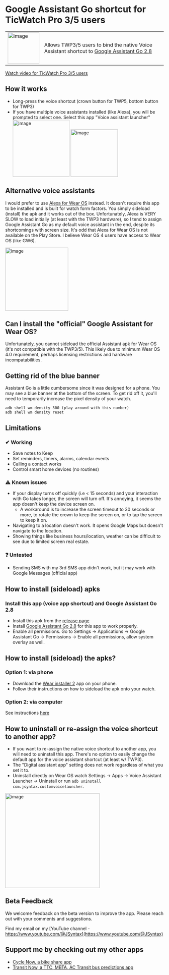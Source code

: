 # Google Assistant Go shortcut for TicWatch Pro 3/5 users
<table>
<tr>
<td>
  <img src="https://github.com/TransitNow/voice-assistant-shortcut-wearos/assets/2457368/ba407c3a-61f5-4606-badf-9494c0db2cbd" alt="image" width="100"/>

</td>
<td>
Allows TWP3/5 users to bind the native Voice Assistant shortcut to <a href="https://www.apkmirror.com/apk/google-inc/google-assistant-go/google-assistant-go-2-8-0-release/">Google Assistant Go 2.8</a>
</td>
</tr>
</table>

[Watch video for TicWatch Pro 3/5 users](https://youtu.be/lqnD2iWeQBI)


## How it works
- Long-press the voice shortcut (crown button for TWP5, bottom button for TWP3)
- If you have multiple voice assistants installed (like Alexa), you will be prompted to select one. Select this app "Voice assistant launcher"
  <img src="https://github.com/TransitNow/voice-assistant-shortcut-wearos/assets/2457368/a90e4f28-7ef6-465f-bc02-abab6b8fdad6" alt="image" width="180"/>
  <img src="https://github.com/TransitNow/voice-assistant-shortcut-wearos/assets/2457368/82727afe-627f-404e-93b8-2585c8c033aa" alt="image" width="150"/>



## Alternative voice assistants
I would prefer to use [Alexa for Wear OS](https://www.apkmirror.com/apk/amazon-mobile-llc/amazon-alexa-for-smart-watches-wear-os/) instead. It doesn't require this app to be installed and is built for watch form factors. You simply sideload (install) the apk and it works out of the box. Unfortunately, Alexa is VERY SLOW to load initially (at least with the TWP3 hardware), so I tend to assign Google Assistant Go as my default voice assistant in the end, despite its shortcomings with screen size.
It's odd that Alexa for Wear OS is not available on the Play Store. I believe Wear OS 4 users have access to Wear OS (like GW6).

<img src="https://github.com/TransitNow/voice-assistant-shortcut-wearos/assets/2457368/94b86c13-38ae-4db0-9b6f-e8bbfaf00fd7" alt="image" width="200"/>



## Can I install the "official" Google Assistant for Wear OS?
Unfortunately, you cannot sideload the official Assistant apk for Wear OS (it's not compatible with the TWP3/5). This likely due to minimum Wear OS 4.0 requirement, perhaps licensing restrictions and hardware incompatabilities.

## Getting rid of the blue banner
Assistant Go is a little cumbersome since it was designed for a phone. You may see a blue banner at the bottom of the screen.
To get rid off it, you'll need to temporarily increase the pixel density of your watch.
```
adb shell wm density 300 (play around with this number)
adb shell wm density reset
```

## Limitations
### ✔  Working
- Save notes to Keep
- Set reminders, timers, alarms, calendar events
- Calling a contact works
- Control smart home devices (no routines)

### ⚠ Known issues
- If your display turns off quickly (i.e < 15 seconds) and your interaction with Go takes longer, the screen will turn off. It's annoying, it seems the app doesn't keep the device screen on.
  - A workaround is to increase the screen timeout to 30 seconds or more, to rotate the crown to keep the screen on, or to tap the screen to keep it on.
- Navigating to a location doesn't work. It opens Google Maps but doesn't navigate to the location.
- Showing things like business hours/location, weather can be difficult to see due to limited screen real estate.

### ❓ Untested
- Sending SMS with my 3rd SMS app didn't work, but it may work with Google Messages (official app)

## How to install (sideload) apks
### Install this app (voice app shortcut) and Google Assistant Go 2.8
- Install this apk from the [release page](https://github.com/TransitNow/voice-assistant-shortcut-wearos/releases)
- Install [Google Assistant Go 2.8](https://www.apkmirror.com/apk/google-inc/google-assistant-go/google-assistant-go-2-8-0-release/) for this app to work properly.
- Enable all permissions. Go to Settings -> Applications -> Google Assistant Go -> Permissions -> Enable all permissions, allow system overlay as well.

## How to install (sideload) the apks?
### Option 1: via phone
- Download the [Wear installer 2](https://www.reddit.com/r/WearOS/comments/u9hf2m/new_app_wear_installer_2_a_free_general_purpose/) app on your phone.
- Follow their instructions on how to sideload the apk onto your watch.

### Option 2: via computer
See instructions [here](https://github.com/TransitNow/flashpay-wearos/blob/main/docs/how-to-sideload-apks-with-adb-on-computer.md)

## How to uninstall or re-assign the voice shortcut to another app?
- If you want to re-assign the native voice shortcut to another app, you will need to uninstall this app. There's no option to easily change the default app for the voice assistant shortcut (at least w/ TWP3).
- The "Digital assistant app" setting does not work regardless of what you set it to.
- Uninstall directly on Wear OS watch Settings -> Apps -> Voice Assistant Launcher -> Uninstall or run `adb uninstall com.jsyntax.customvoicelauncher`.
<img src="https://github.com/TransitNow/voice-assistant-shortcut-wearos/assets/2457368/6b9b90de-e454-4727-a7a5-d4488fc5a6bb" alt="image" width="300"/>



## Beta Feedback
We welcome feedback on the beta version to improve the app. Please reach out with your comments and suggestions. 

Find my email on my [YouTube channel - https://www.youtube.com/@JSyntax](https://www.youtube.com/@JSyntax)  

## Support me by checking out my other apps
- [Cycle Now, a bike share app](https://cyclenowapp.com/) 
- [Transit Now, a TTC, MBTA, AC Transit bus predictions app](https://transitnowapp.com/)


